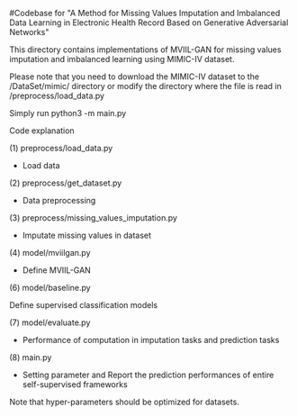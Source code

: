 #Codebase for "A Method for Missing Values Imputation and Imbalanced Data Learning in Electronic Health Record Based on Generative Adversarial Networks"

This directory contains implementations of MVIIL-GAN for missing values imputation and imbalanced learning using MIMIC-IV dataset.

Please note that you need to download the MIMIC-IV dataset to the /DataSet/mimic/ directory or modify the directory where the file is read in /preprocess/load_data.py

Simply run python3 -m main.py


Code explanation

(1) preprocess/load_data.py

- Load data

(2) preprocess/get_dataset.py

- Data preprocessing

(3) preprocess/missing_values_imputation.py

- Imputate missing values in dataset

(4) model/mviilgan.py

- Define MVIIL-GAN

(6) model/baseline.py

Define supervised classification models

(7) model/evaluate.py

- Performance of computation in imputation tasks and prediction tasks

(8) main.py

- Setting parameter and Report the prediction performances of entire self-supervised frameworks

Note that hyper-parameters should be optimized for datasets.

